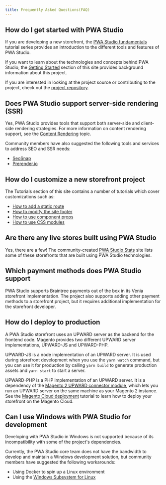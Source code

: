 ```yaml
---
title: Frequently Asked Questions(FAQ)
---
```


## How do I get started with PWA Studio

If you are developing a new storefront, the [PWA Studio fundamentals][] tutorial series provides an introduction to the different tools and features of PWA Studio.

If you want to learn about the technologies and concepts behind PWA Studio, the [Getting Started][] section of this site provides background information about this project.

If you are interested in looking at the project source or contributing to the project, check out the [project repository][].

## Does PWA Studio support server-side rendering (SSR)

Yes, PWA Studio provides tools that support both server-side and client-side rendering strategies.
For more information on content rendering support, see the [Content Rendering][] topic.

Community members have also suggested the following tools and services to address SEO and SSR needs:

-   [SeoSnap][]
-   [Prerender.io][]

## How do I customize a new storefront project

The Tutorials section of this site contains a number of tutorials which cover customizations such as:

-   [How to add a static route][]
-   [How to modify the site footer][]
-   [How to use component props][]
-   [How to use CSS modules][]

## Are there any live stores built using PWA Studio

Yes, there are a few!
The community-created [PWA Studio Stats][] site lists some of these storefronts that are built using PWA Studio technologies.

## Which payment methods does PWA Studio support

PWA Studio supports Braintree payments out of the box in its Venia storefront implementation.
The project also supports adding other payment methods to a storefront project, but
it requires additional implementation for the storefront developer.

## How do I deploy to production

A PWA Studio storefront uses an UPWARD server as the backend for the frontend code.
Magento provides two different UPWARD server implementations, UPWARD-JS and UPWARD-PHP.

UPWARD-JS is a node implementation of an UPWARD server.
It is used during storefront development when you use the `yarn watch` command, but
you can use it for production by calling `yarn build` to generate production assets and `yarn start` to start a server.

UPWARD-PHP is a PHP implementation of an UPWARD server.
It is a dependency of the [Magento 2 UPWARD connector module][], which lets you run an UPWARD server on the same machine as your Magento 2 instance.
See the [Magento Cloud deployment][] tutorial to learn how to deploy your storefront on the Magento Cloud.

## Can I use Windows with PWA Studio for development

Developing with PWA Studio in Windows is not supported because of its incompatibility with some of the project's dependencies.

Currently, the PWA Studio core team does not have the bandwidth to develop and maintain a Windows development solution, but
community members have suggested the following workarounds:

-   Using Docker to spin up a Linux environment
-   Using the [Windows Subsystem for Linux][]

[getting started]: <{%link technologies/overview/index.md %}>
[pwa studio fundamentals]: <{%link tutorials/pwa-studio-fundamentals/index.md %}>
[content rendering]: <{% link technologies/basic-concepts/content-rendering/index.md %}>
[how to add a static route]: <{%link tutorials/pwa-studio-fundamentals/add-a-static-route/index.md %}>
[how to modify the site footer]: <{%link tutorials/pwa-studio-fundamentals/modify-site-footer/index.md %}>
[how to use component props]: <{%link tutorials/pwa-studio-fundamentals/using-component-props/index.md %}>
[how to use css modules]: <{%link tutorials/pwa-studio-fundamentals/css-modules/index.md %}>
[magento cloud deployment]: <{% link tutorials/cloud-deploy/index.md %}>
[project repository]: https://github.com/magento/pwa-studio
[seosnap]: https://seosnap.io/
[prerender.io]: https://prerender.io/
[pwa studio stats]: https://pwastudio-stats.com/
[magento 2 upward connector module]: https://github.com/magento-research/magento2-upward-connector
[windows subsystem for linux]: https://docs.microsoft.com/en-us/windows/wsl/install-win10
